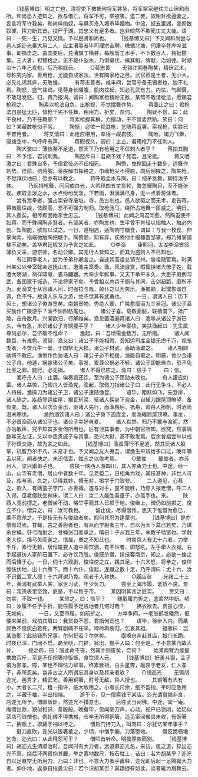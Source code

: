 <!-- { "loadSidebar": true } -->
　　［钱基博曰］明之亡也，清将吏下檄捕何将军甚急，将军挈家避往三山居和尚所。和尚恐人迹知之，欲与偕亡。将军不可，卒被害。遗二妾，奴谢升欲逼妻之，妄言将军许我矣。和尚佯绐奴，与俱买舟入城市毕姻物。中流，抵五里湖，变颜数奴罪，挥刀断其首，投尸于湖。其忠义有足多者。岂非皎然不欺死生丈夫哉。语曰：一死一生，乃见交情。予以是贤和尚也。 
　　［钱基博又曰］予又闻和尚尝与邑人胡迩光秦大用二人，应主漕事者毕司理宗吉聘。檄循北塘，伺漕卒登岸哗滋事，即捕击之。盖国变后，兑漕旗丁横甚，每艘篙工水手，不下数百人，持梃攒集。三人者，袒臂格之，无不颠仆坠水，乃俱窜伏。擒其魁，缚献，治如律。时顺治十六年己亥也，后乃稍戢云。 
　　○蒋志善 
　　无锡江阴巷陶某，精研武术，号称究内家。善用枪，尤能自成家法，世有陶家枪之目。武官莅是土者，无小大，必先礼谒其庐，无敢慢。 
　　有蒋志善者，咸丰间，尝官守备无锡者也，独不礼焉。陶怒，盛气往谒。见蒋身长皤腹，肌肉坟起，知必孔武有力。内怯，气颇慑，不敢轻发怒。归，蒋乃报谒。请曰：闻陶家枪精妙无敌，某驽不敢请枪法，愿赐君枪观之。 
　　陶素以枪法自负，出枪视，不觉摆舞作势。 
　　蒋亟止之曰：君枪法自是猛无匹，惜枪干劣不任舞，稍用力，折矣，奈何。 
　　陶疑不信，曰：此干良材，乃不任舞耶？ 
　　蒋索枪握其梢，力摆动，干不禁砉然断。笑曰：何如？某藏数枪似不劣。 
　　陶惭，必欲一视其枪，乞随蒋返署。索视枪，实胜已平昔用者。 
　　蒋又请曰：此枪应堪用，幸得一觇君伎。 
　　陶唯。竭力飞舞，驱拨空中，气呼呼有声。 
　　蒋睨视久，调曰：止止。君用枪乃不任刺人。 
　　陶大骇曰：薄伎至不足道，然天下乃有枪用之不任刺人者乎？ 
　　蒋拍其胸曰：不予信，君试刺我。 
　　陶怒斥曰：君胡予戏？死君，且论抵。 
　　蒋又哂激之曰：君殊自多，予信君伎必不任相死。 
　　陶愤，曳枪回走十数步，远舞作刺势。径前，洞蒋胸。蒋疾解巾挥格之，巾缠枪尖不得脱，向后倒掖之，陶失枪。不觉拜伏地曰：愿亦有以教之。 
　　蒋呼取盂水与陶，曰：视矛急舞，聊持泼予体。 
　　乃起持枪舞，闪闪成白光，大若径四五丈车轮，瞥忽耀陶目，至不能张视。疾取盂泼之水，水点纷纷反泼，下若雨，淋漓满已身，无一点着蒋体者。 
　　尝有鬻拳者，强占崇安寺废址。寺，邑古剎也。邑人欲驱之而无术，走告蒋。蒋微服往觇，伎颇高，恐不可强力制归。取枪驰马，绕所占地舞一匝威之。明日，其人遁矣。相传即固始李世忠云。 
　　［钱基博曰］此闻之周君同愈。然陶虽使不如蒋，而予殊闻陶非驽者。有邹某者，亦陶友也，生平曾不肯轻以指触人，触必内创。知陶能，欲有以试之。一日，道相遇，适陶购寸糖食，谓曰：与我一枚食。伸掌向索，指端微触陶把糖手。陶臂颤，知有异，疾腾他手撮糠置邹掌。郑乃摊掌僵植不动矣。盖华君廷辉又为予言之如此。 
　　○李渔 
　　康熙间，太湖李渔笠翁薄负文采，游京师，名动公卿。其无行人皆知之，而其为盗则人不尽知也。 
　　有江阴章老人，尝为予弟孙卿言之。自述其高祖总镇兖州，曾祖随宦焉。时满州某公以帝室懿亲巡抚山东，邀渔主章奏。渔，风流自赏，暇辄挟诸大僚子姓，载酒大明湖，徜徉啸嗷，裘马翩翩。大率少年鲜事，又天下承平未久，大臣子弟例习武，备国家干城选，不论将家子矣。予曾祖以总兵子厕与其间，击剑超距，靡所不为。而渔文士从容诸人间，时强拉与戏，颠仆之以为笑乐。渔被颠，起或恢谐自调，色不忤。故诸人乐与之游，绝不觉其有武勇也。 
　　一日，谓诸人曰：历下风土，想诸公子倦游览矣。南朝景物，秀绝人寰，广陵愈靡丽为三吴冠。诸公子盍买舫作广陵游乎？渔不恤附舫尾也。 
　　诸公子喜。载数画舫，联樯南下，抵广陵，击舟数月。兴阑欲归，行解维矣。渔忽置酒遍拜诸人曰：渔辱从诸公子游已久，今有急，未识诸公子肯悯援手乎？ 
　　诸人少年豪快，笑扶渔起曰：先生属尊何必尔，吾侪敢不惟命？ 
　　渔起，曰：吾顷需金数万，无所措。 
　　诸人闻数巨，有难色。须臾，渔又曰：诸公子不能相假，吾知运司库金银无虑千万，视戋戋者，不啻九牛一毫，于国帑无大损。诸公子材武，盍助渔取之。 
　　诸人相顾骇愕不敢应。渔愤作色胁诸人曰：诸公子必不相援，渔能自取之。明晨，舍少金诸公子舟，他遁，祸嫁诸公子矣。事发，累尊公祸必不轻，诸公子即能自白，恐不免比匪之罪。能行。必无祸。 
　　诸人不得已应之。渔曰：信乎？ 
　　曰：信。 
　　渔呼舟人曰：止酒。俟奏凯还饮，至为诸公子策勋未晚也。 
　　舟人讙应如雷。诸人益惊，乃知舟人皆渔党。渔起，取佩刀指诸公子曰：此行无争斗，不必人人持械。渔操刀为诸公子卫，诸公子速随渔登。 
　　语毕，距跃如飞，先登岸，诸人随之。疾趋登运库屋，揭瓦斩梁，驱诸人探身下盗金，自操刀踞屋顶瞭望，备有变。既。诸人以次负金出，驱诸人先行，而渔殿后。抵舟，命舟人扬帆，时酒尚温未寒也。 
　　渔酌酒饮诸人曰：诸公子身下盗库金，而渔纔居屋顶瞭。事发，不必首渔而从诸公子也。诸公子幸好自爱。 
　　诸人默然。归乃不敢与渔昵，然亦勿敢声，究不知其多金何所用也。后有泄其事者，为中朝官所知，欲究，然事隔数年无左证，又以中丞贵戚子与其事，恐兴大狱，惎不敢发焉。后余曾祖尝举以戒子孙慎交游，故为言之如此。 
　　［钱基博曰］渔虽薄行不足道，然其玩诸人股掌，机智乃尔不凡，未易才也。予又闻之友人夷吾，谓渔生平辨给多口过，晚年嚼舌以死，闻者快之。未识信否，姑志之以俟考焉。 
　　○戴俊 
　　戴俊者，亦苏州人，梁兴甫弟子也。 
　　尝挟一陕西人游四川，其人亦勇力士也。中途，经一山，山寺有老僧，居山中者数十年，见老猿二，日相角为戏，其技甚神，非世人可及，戏与焉，久之，尽得其妙，搏无对，揭字于门致夸。 
　　二人道见，心惎之，欲入，有两童子守门，亦善搏。遂与对手，童不能胜，乃惊入报老僧，呼二人入谒，见老僧趺坐禅床，谓二人曰：汝二人能胜吾童子，亦高手也。来。 
　　陕西人竞前搏之，老僧坐不动，略举手而其人已掷于地。俊继上，僧仍如前掷之，俊立不仆。僧异之，曰：汝可教也。 
　　留止俊，尽得僧传。思天下惟僧为愈已，乘不意杀之。于是技无有与俊敌者矣。抑何其忍为逢蒙也。 
　　［钱基博曰］是亦僧有过焉。甘蝇，古之善射者也，有从而学射者三年，自以为天下莫已若矣，乃谋杀甘蝇。弙弓而射之，甘蝇张口而承之，嘻曰：子从我三年，未教子啮镞也。学射老大惊，播弓矢而谢之。惜哉，僧之不知此也。 
　　时南京人有尤十六者，力举千斤，素行无赖，居恒辄要人道中索饮酒，有不许者，即怒吼，左手牵人衣裾，右手起道彷人家阶石置下，必许饮乃脱。俊既杀僧，挟技客南京，知之，必欲一挫之而后慊于心。一日，伺十六观剧，俊往傍之立，践其足。十六大怒，将拳之，俊佯惶怯伏地，出十六胯下，而十六仆。俊起，连蹴之数十足，乃呼谓曰：尤十六，汝不识戴二官人耶！十六拜谢乃免。观者千人称快。 
　　○履店翁 
　　光绪二十三年，黄浦有武举人某，家世习武，年少负力。 
　　尝至上海市履，诋货不良。贾曰：我货表里坚致，匪是，不以售于市。 
　　某因明其言之匪实。 
　　贾又曰：勿实，不取一钱。 
　　某应之，曰：信乎？ 
　　随取履力折之，底砉然中断。哂曰：汝履不任予手折，能任履予足践地者几何时哉？ 
　　拂衣欲去。贾虽心恨，无如何。 
　　一日，又至市履，如前折之。 
　　方哗争间，一老翁鹤发皤然，伛偻来某前，戏拍其肩曰：我货良不恶，君指何劲也？ 
　　语毕，徐步入内。而某颜色不觉灰白若死，两臂剧痛不任举。呻吟舆疾归，乞哀其祖。 
　　祖骇曰：岂某翁耶？此翁我所兄事，尔何犯若？尔休矣。 
　　亟唤舟奔赴其店，投门长跪。时夜已深，门闭不启。跪至晓，门辟，翁出，握手入曰：何至是。予不意某乃故人孙。 
　　授之药，曰：服此命不丧，然其手则废矣，奈何？ 
　　始某两臂力能提携数百斤，至是不任把箸持饭甑，食饮须人云。 
　　［钱基博曰］好勇斗狠，孟子谓为非孝。噫，某也不惮怙力鲜事，终累厥祖。白头星奔，跪哀于老友，仁人孝子，非所忍矣。岂非古之人所谓忘其身以及其亲者欤？ 
　　○胡迩光 
　　无锡胡迩光，邑秀才，精武艺。善用铜箸，时号无敌，异人授也。 
　　其铜箸有大有小。大者长二尺，粗一指许，临大敌用之。小者长尺余，细不盈指，平时应急用之，半藏于袖，半出指端。 
　　游于市，见一僧索钱于某店。迩光谓僧貌非良，店遂无所予。僧颇龂龂，然迩光不措意也。 
　　后往武当祠佛。中途，寓一庵。庵僧出款，貌似相识，意殷殷。晚餐毕，忽闻砺刀声，心动。视户已锁闭，始忆似茶店丐钱僧也。例礼佛不得携械，仓卒无所得铜箸，适见案间餐具未收，有饭箸二，搁甑上，取藏于袖以待之。 
　　僧启门持刀入，叫骂曰：尔犹忆某年事乎？ 
　　挺刀直砍，迩光以饭箸抵之，少顷，中僧手腕，刀落堕地。 
　　僧反跪顿地乞命，迩光曰：从此释怨可乎？ 
　　僧叩首听命。明晨厚款而别。 
　　［钱基博曰］胡迩光生清顺治时。吾闻时有大力者，远道慕迩光名，来访。值之道，猝出迩光不意，绕后环两臂抱其腰，举之离地数尺，按石柱上，诘曰：若为胡某乎？迩光自以足悬空无所用力，乃曰：非也。不意大力者手甫释，迩光即后起一足腾蹴大力者。仰仆地，返身自指鼻尖曰：若今识胡某否？其趫捷有如此，谈者辄为眉舞云。 
